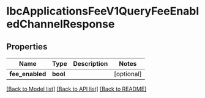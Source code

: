 # IbcApplicationsFeeV1QueryFeeEnabledChannelResponse

## Properties
Name | Type | Description | Notes
------------ | ------------- | ------------- | -------------
**fee_enabled** | **bool** |  | [optional] 

[[Back to Model list]](../README.md#documentation-for-models) [[Back to API list]](../README.md#documentation-for-api-endpoints) [[Back to README]](../README.md)

